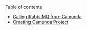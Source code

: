 Table of contents
- [Calling RabbitMQ from Camunda](01-calling-rabbitmq-from-camunda.md)
- [Creating Camunda Project](02-camunda-starter.md)